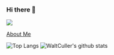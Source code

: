 ### Hi there 👋

<!--
**WaltCuller/WaltCuller** is a ✨ _special_ ✨ repository because its `README.md` (this file) appears on your GitHub profile.

Here are some ideas to get you started:

- 🔭 I’m currently working on ...
- 🌱 I’m currently learning ...
- 👯 I’m looking to collaborate on ...
- 🤔 I’m looking for help with ...
- 💬 Ask me about ...
- 📫 How to reach me: ...
- 😄 Pronouns: ...
- ⚡ Fun fact: ...

-->
![](https://i.v2ex.co/c8pbN7nW.jpeg)

[About Me](https://the.top/whatc)

![Top Langs](https://github-readme-stats.vercel.app/api/top-langs/?username=WaltCuller&langs_count=5&hide=html,css,scss)
![WaltCuller's github stats](https://github-readme-stats.vercel.app/api?username=WaltCuller&show_icons=true&count_private=true&line_height=40)


